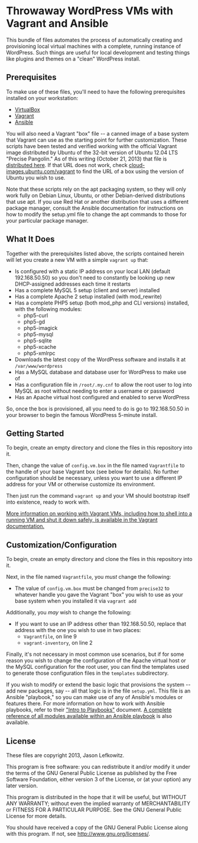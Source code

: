 # Throwaway WordPress VMs with Vagrant and Ansible

This bundle of files automates the process of automatically creating and provisioning local virtual machines with a complete, running instance of WordPress. Such things are useful for local development and testing things like plugins and themes on a "clean" WordPress install.

## Prerequisites

To make use of these files, you'll need to have the following prerequisites installed on your workstation:

* [VirtualBox](https://www.virtualbox.org/)
* [Vagrant](http://www.vagrantup.com/)
* [Ansible](http://www.ansibleworks.com)

You will also need a Vagrant "box" file -- a canned image of a base system that Vagrant can use as the starting point for further customization. These scripts have been tested and verified working with the official Vagrant image distributed by Ubuntu of the 32-bit version of Ubuntu 12.04 LTS "Precise Pangolin." As of this writing (October 21, 2013) that file is [distributed here](http://cloud-images.ubuntu.com/vagrant/precise/current/precise-server-cloudimg-i386-vagrant-disk1.box). If that URL does not work, check [cloud-images.ubuntu.com/vagrant](http://cloud-images.ubuntu.com) to find the URL of a box using the version of Ubuntu you wish to use.

Note that these scripts rely on the apt packaging system, so they will only work fully on Debian Linux, Ubuntu, or other Debian-derived distributions that use apt. If you use Red Hat or another distribution that uses a different package manager, consult the Ansible documentation for instructions on how to modify the setup.yml file to change the apt commands to those for your particular package manager.

## What It Does

Together with the prerequisites listed above, the scripts contained herein will let you create a new VM with a simple `vagrant up` that:

* Is configured with a static IP address on your local LAN (default 192.168.50.50) so you don't need to constantly be looking up new DHCP-assigned addresses each time it restarts
* Has a complete MySQL 5 setup (client and server) installed
* Has a complete Apache 2 setup installed (with mod_rewrite)
* Has a complete PHP5 setup (both mod_php and CLI versions) installed, with the following modules:
    * php5-curl
    * php5-gd
    * php5-imagick
    * php5-mysql
    * php5-sqlite
    * php5-xcache
    * php5-xmlrpc
* Downloads the latest copy of the WordPress software and installs it at `/var/www/wordpress`
* Has a MySQL database and database user for WordPress to make use of
* Has a configuration file in `/root/.my.cnf` to allow the root user to log into MySQL as root without needing to enter a username or password
* Has an Apache virtual host configured and enabled to serve WordPress

So, once the box is provisioned, all you need to do is go to 192.168.50.50 in your browser to begin the famous WordPress 5-minute install.

## Getting Started

To begin, create an empty directory and clone the files in this repository into it.

Then, change the value of `config.vm.box` in the file named `Vagrantfile` to the handle of your base Vagrant box (see below for details). No further configuration should be necessary, unless you want to use a different IP address for your VM or otherwise customize its environment.

Then just run the command `vagrant up` and your VM should bootstrap itself into existence, ready to work with. 

[More information on working with Vagrant VMs, including how to shell into a running VM and shut it down safely, is available in the Vagrant documentation.](http://docs.vagrantup.com/v2/getting-started/index.html)

## Customization/Configuration

To begin, create an empty directory and clone the files in this repository into it.

Next, in the file named `Vagrantfile`, you *must* change the following:

* The value of `config.vm.box` must be changed from `precise32` to whatever handle you gave the Vagrant "box" you wish to use as your base system when you installed it via `vagrant add`

Additionally, you *may* wish to change the following:

* If you want to use an IP address other than 192.168.50.50, replace that address with the one you wish to use in two places:
    * `Vagrantfile`, on line 9
    * `vagrant-inventory`, on line 2

Finally, it's not necessary in most common use scenarios, but if for some reason you wish to change the configuration of the Apache virtual host or the MySQL configuration for the root user, you can find the templates used to generate those configuration files in the `templates` subdirectory.

If you wish to modify or extend the basic logic that provisions the system -- add new packages, say -- all that logic is in the file `setup.yml`. This file is an Ansible "playbook," so you can make use of any of Ansible's modules or features there. For more information on how to work with Ansible playbooks, refer to their ["Intro to Playbooks"](http://www.ansibleworks.com/docs/playbooks.html) document. [A complete reference of all modules available within an Ansible playbook](http://www.ansibleworks.com/docs/modules.html) is also available.

## License

These files are copyright 2013, Jason Lefkowitz.

This program is free software: you can redistribute it and/or modify it under the terms of the GNU General Public License as published by the Free Software Foundation, either version 3 of the License, or (at your option) any later version.

This program is distributed in the hope that it will be useful, but WITHOUT ANY WARRANTY; without even the implied warranty of MERCHANTABILITY or FITNESS FOR A PARTICULAR PURPOSE.  See the GNU General Public License for more details.

You should have received a copy of the GNU General Public License along with this program.  If not, see <http://www.gnu.org/licenses/>.
